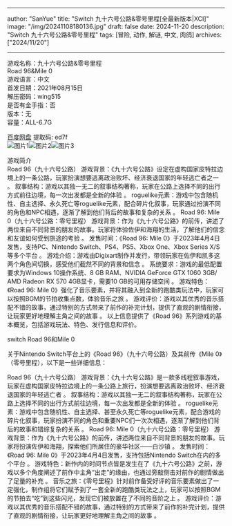 
---
author: "SanYue"
title: "Switch 九十六号公路&零号里程[全最新版本|XCI]"
image: "/img/20241108180136.jpg"
draft: false
date: 2024-11-20
description: "Switch 九十六号公路&零号里程"
tags: [冒险, 动作, 解谜, 中文, 肉鸽]
archives: ["2024/11/20"]

---

游戏名称：九十六号公路&零号里程   
Road 96&Mile 0    
游戏语言：中文  
首发日期：2021年08月15日  
解压密码：wing515  
是否有金手指：否  
版本：无   
容量：ALL-6.7G

[百度网盘](https//pan.baidu.com/s/1ZY6w4iOnc5iFvdUAqBAHHw) 提取码: ed7f  
![图片1](/img/0b8823.jpg)![图片2](/img/5cc760.jpg)![图片3](/img/3fca55.jpg)  

游戏简介  
Road 96（九十六号公路）
游戏背景：《九十六号公路》设定在虚构国家皮特拉边境上的一条公路，玩家扮演想要逃离政治败坏、经济衰退国家的年轻逃亡者之一
。
叙事结构：游戏以其独一无二的叙事结构著称，玩家在公路上选择不同的出行方式前往边境，每一次出发都是全新的体验
。
roguelike元素：游戏中包含随机性、自主选择、永久死亡等roguelike元素，配合碎片化叙事，玩家通过扮演不同的角色和NPC相遇，逐渐了解到他们背后的故事和复杂的关系
。
Road 96: Mile 0（九十六号公路：零号里程）
游戏背景：作为《九十六号公路》的前传，讲述了两位来自不同背景的朋友的故事。玩家将体验佐伊和海翔的生活，了解他们的信念和友谊如何受到旅途的考验
。
发售时间：《Road 96: Mile 0》于2023年4月4日发售，支持PC、Nintendo Switch、PS4、PS5、Xbox One、Xbox Series X/S等多个平台
。
游戏介绍：游戏由Digixart制作并发行，带领玩家在佐伊和凯多这两个角色间切换，感受他们截然不同的背景和信念
。
系统要求：游戏的最低配置要求为Windows 10操作系统、8 GB RAM、NVIDIA GeForce GTX 1060 3GB/ AMD Radeon RX 570 4GB显卡，需要10 GB的可用存储空间
。
游戏特色：《Road 96: Mile 0》强化了音乐要素，并将其融入到全新的跑酷类玩法中，玩家可以按照BGM的节拍收集点数，体验音乐之旅
。
游戏评价：游戏以其优秀的音乐搭配不错的故事，通过特别的方式带来了前作的补完计划，提供了直观的剧情衔接，让玩家更好地理解主角之间的故事
。
以上信息提供了《Road 96》系列游戏的基本概览，包括游戏玩法、特色、发行信息和评价。

switch Road 96和Mile 0



关于Nintendo Switch平台上的《Road 96》（九十六号公路）及其前传《Mile 0》（零号里程），以下是一些详细信息：

Road 96（九十六号公路）
游戏背景：《九十六号公路》是一款多线程叙事游戏，玩家在虚构国家皮特拉边境上的一条公路上旅行，扮演想要逃离政治败坏、经济衰退国家的年轻逃亡者
。
叙事结构：游戏以其独一无二的叙事结构著称，玩家在公路上选择不同的出行方式前往边境，每一次出发都是全新的体验
。
roguelike元素：游戏中包含随机性、自主选择、甚至永久死亡等roguelike元素，配合游戏的碎片化叙事，玩家扮演不同的角色和重要NPC们一次次相遇，逐渐了解到他们背后的故事和错综复杂的关系
。
Road 96: Mile 0（九十六号公路：零号里程）
游戏背景：作为《九十六号公路》的前传，讲述两位来自不同背景的朋友的故事。玩家将扮演佐伊和海翔，探索他们所居住的豪华社区——白沙镇
。
发售时间：《Road 96: Mile 0》于2023年4月4日发售，支持包括Nintendo Switch在内的多个平台
。
游戏特色：新作内的时间节点皆是发生在了《九十六号公路》之前，游戏以多个角度阐述了前作中主角“出走”的缘由，也通过旁敲侧击对前作的剧情做出了足量的补充
。
音乐之旅：《零号里程》针对前作备受好评的音乐要素做出了一定强化，制作组将它们赋予到了一套全新的跑酷类玩法之上，玩家可以按照BGM的节拍去“吃”到这些闪光，发现它们被放置在了不同的音阶之上
。
游戏评价：游戏以其优秀的音乐搭配不错的故事，通过特别的方式带来了前作的补完计划，提供了直观的剧情衔接，让玩家更好地理解主角之间的故事
。
